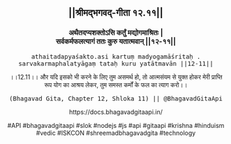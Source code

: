 <center><h2>||श्रीमद्‍भगवद्‍-गीता १२.११||</h2>
<h3>अथैतदप्यशक्तोऽसि कर्तुं मद्योगमाश्रितः |<br/>सर्वकर्मफलत्यागं ततः कुरु यतात्मवान् ||१२-११||</h3>
<pre>athaitadapyaśakto.asi kartuṃ madyogamāśritaḥ .<br/>sarvakarmaphalatyāgaṃ tataḥ kuru yatātmavān ||12-11||</pre>
<p>।।12.11।। और यदि इसको भी करने के लिए तुम असमर्थ हो, तो आत्मसंयम से युक्त होकर मेरी प्राप्ति रूप योग का आश्रय लेकर, तुम समस्त कर्मों के फल का त्याग करो।।</p>
<pre>(Bhagavad Gita, Chapter 12, Shloka 11) || @BhagavadGitaApi</pre><p>https://docs.bhagavadgitaapi.in/</p><p>#API #bhagavadgitaapi #slok #nodejs #js #api #gitaapi #krishna #hinduism #vedic #ISKCON #shreemadbhagavadgita #technology</p></center>